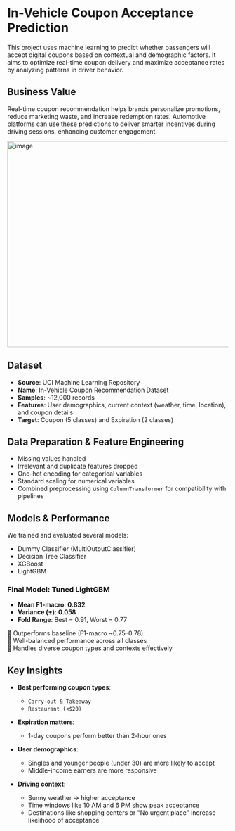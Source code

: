 # In-Vehicle Coupon Acceptance Prediction

This project uses machine learning to predict whether passengers will accept digital coupons based on contextual and demographic factors. It aims to optimize real-time coupon delivery and maximize acceptance rates by analyzing patterns in driver behavior.

## Business Value
Real-time coupon recommendation helps brands personalize promotions, reduce marketing waste, and increase redemption rates. Automotive platforms can use these predictions to deliver smarter incentives during driving sessions, enhancing customer engagement.

<img width="1084" height="468" alt="image" src="https://github.com/user-attachments/assets/2910f73a-7ba9-43ac-8482-51a9902a96fc" />


## Dataset

- **Source**: UCI Machine Learning Repository  
- **Name**: In-Vehicle Coupon Recommendation Dataset  
- **Samples**: ~12,000 records  
- **Features**: User demographics, current context (weather, time, location), and coupon details  
- **Target**: Coupon (5 classes) and Expiration (2 classes)



## Data Preparation & Feature Engineering

- Missing values handled
- Irrelevant and duplicate features dropped
- One-hot encoding for categorical variables
- Standard scaling for numerical variables
- Combined preprocessing using `ColumnTransformer` for compatibility with pipelines



## Models & Performance

We trained and evaluated several models:

- Dummy Classifier (MultiOutputClassifier)
- Decision Tree Classifier
- XGBoost
- LightGBM

### Final Model: Tuned LightGBM 

- **Mean F1-macro**: **0.832**
- **Variance (±)**: **0.058**
- **Fold Range**: Best = 0.91, Worst = 0.77

🔹 Outperforms baseline (F1-macro ~0.75–0.78)  
🔹 Well-balanced performance across all classes  
🔹 Handles diverse coupon types and contexts effectively  



## Key Insights

- **Best performing coupon types**:  
  - `Carry-out & Takeaway`  
  - `Restaurant (<$20)`

- **Expiration matters**:  
  - 1-day coupons perform better than 2-hour ones

- **User demographics**:
  - Singles and younger people (under 30) are more likely to accept
  - Middle-income earners are more responsive

- **Driving context**:
  - Sunny weather → higher acceptance
  - Time windows like 10 AM and 6 PM show peak acceptance
  - Destinations like shopping centers or "No urgent place" increase likelihood of acceptance
